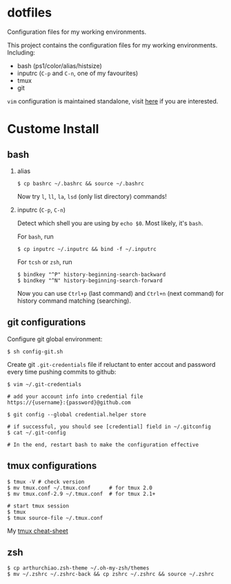 dotfiles
=================

Configuration files for my working environments.

This project contains the configuration files for my working environments.
Including:

* bash (ps1/color/alias/histsize)
* inputrc (`C-p` and `C-n`, one of my favourites)
* tmux
* git

`vim` configuration is maintained standalone,
visit [here](https://github.com/arthurchiao/vim_awesome) if you are interested.

# Custome Install

##  bash

1. alias

    ```shell
    $ cp bashrc ~/.bashrc && source ~/.bashrc
    ```

    Now try `l`, `ll`, `la`, `lsd` (only list directory) commands!

1. inputrc (`C-p`, `C-n`)

    Detect which shell you are using by `echo $0`. Most likely, it's `bash`.

    For `bash`, run

    ```shell
    $ cp inputrc ~/.inputrc && bind -f ~/.inputrc
    ```

    For `tcsh` or `zsh`, run

    ```shell
    $ bindkey "^P" history-beginning-search-backward
    $ bindkey "^N" history-beginning-search-forward
    ```

    Now you can use `Ctrl+p` (last command) and `Ctrl+n` (next command)
    for history command matching (searching).

## git configurations

Configure git global environment:
```shell
$ sh config-git.sh
```

Create git `.git-credentials` file if reluctant to enter accout and password
every time pushing commits to github:

```shell
$ vim ~/.git-credentials

# add your account info into credential file
https://{username}:{password}@github.com

$ git config --global credential.helper store

# if successful, you should see [credential] field in ~/.gitconfig
$ cat ~/.git-config

# In the end, restart bash to make the configuration effective
```

## tmux configurations

```shell
$ tmux -V # check version
$ mv tmux.conf ~/.tmux.conf      # for tmux 2.0
$ mv tmux.conf-2.9 ~/.tmux.conf  # for tmux 2.1+

# start tmux session
$ tmux
$ tmux source-file ~/.tmux.conf
```

My [tmux cheat-sheet](https://github.com/ArthurChiao/cheat-sheets/blob/master/tmux.md)

## zsh

```shell
$ cp arthurchiao.zsh-theme ~/.oh-my-zsh/themes
$ mv ~/.zshrc ~/.zshrc-back && cp zshrc ~/.zshrc && source ~/.zshrc
```
